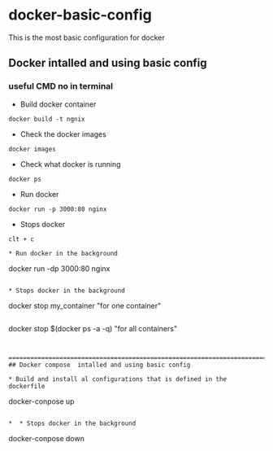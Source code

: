 # docker-basic-config
This is the most basic configuration for docker

## Docker intalled and using basic config

 ### useful CMD no in terminal

* Build docker container

```
docker build -t ngnix
```
* Check the docker images

```
docker images
```

* Check what docker is running

```
docker ps
``` 

* Run docker 

```
docker run -p 3000:80 nginx
```

* Stops docker 

```
clt + c

* Run docker in the background

```
docker run -dp 3000:80 nginx

```

* Stops docker in the background

```
docker stop my_container  "for one container"

```

```
docker stop $(docker ps -a -q)  "for all containers"
```


===================================================================================================
## Docker compose  intalled and using basic config

* Build and install al configurations that is defined in the dockerfile

```
docker-conpose up
```

*  * Stops docker in the background

```
docker-conpose down
```

